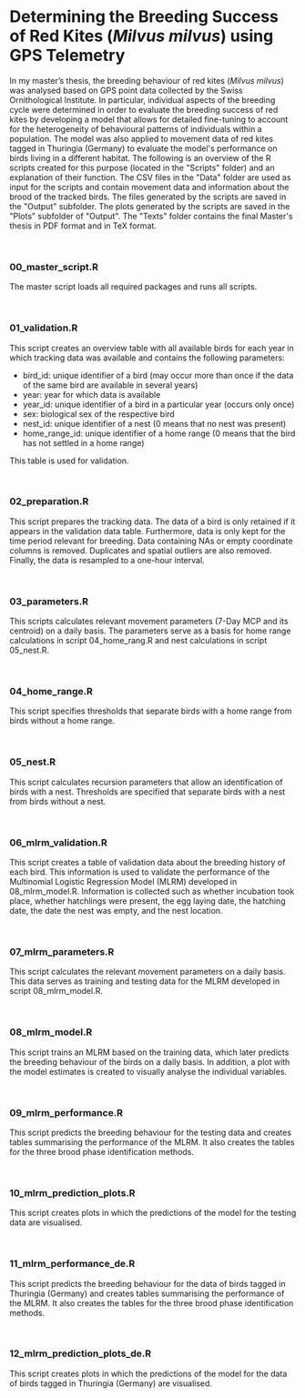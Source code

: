 # Determining the Breeding Success of Red Kites (*Milvus milvus*) using GPS Telemetry
In my master’s thesis, the breeding behaviour of red kites (*Milvus milvus*) was analysed based on GPS point data collected by the Swiss Ornithological Institute. In particular, individual aspects of the breeding cycle were determined in order to evaluate the breeding success of red kites by developing a model that allows for detailed fine-tuning to account for the heterogeneity of behavioural patterns of individuals within a population. The model was also applied to movement data of red kites tagged in Thuringia (Germany) to evaluate the model's performance on birds living in a different habitat. The following is an overview of the R scripts created for this purpose (located in the "Scripts" folder) and an explanation of their function. The CSV files in the "Data" folder are used as input for the scripts and contain movement data and information about the brood of the tracked birds. The files generated by the scripts are saved in the "Output" subfolder. The plots generated by the scripts are saved in the "Plots" subfolder of "Output". The "Texts" folder contains the final Master's thesis in PDF format and in TeX format.

<br/>

### 00_master_script.R
The master script loads all required packages and runs all scripts.

<br/>

### 01_validation.R
This script creates an overview table with all available birds for each year in which tracking data was available and contains the following parameters:

- bird_id: unique identifier of a bird (may occur more than once if the data of the same bird are available in several years)
- year: year for which data is available
- year_id: unique identifier of a bird in a particular year (occurs only once)
- sex: biological sex of the respective bird
- nest_id: unique identifier of a nest (0 means that no nest was present)
- home_range_id: unique identifier of a home range (0 means that the bird has not settled in a home range)

This table is used for validation.

<br/>

### 02_preparation.R
This script prepares the tracking data. The data of a bird is only retained if it appears in the validation data table. Furthermore, data is only kept for the time period relevant for breeding. Data containing NAs or empty coordinate columns is removed. Duplicates and spatial outliers are also removed. Finally, the data is resampled to a one-hour interval.

<br/>

### 03_parameters.R
This scripts calculates relevant movement parameters (7-Day MCP and its centroid) on a daily basis. The parameters serve as a basis for home range calculations in script 04_home_rang.R and nest calculations in script 05_nest.R.

<br/>

### 04_home_range.R
This script specifies thresholds that separate birds with a home range from birds without a home range.

<br/>

### 05_nest.R
This script calculates recursion parameters that allow an identification of birds with a nest. Thresholds are specified that separate birds with a nest from birds without a nest.

<br/>

### 06_mlrm_validation.R
This script creates a table of validation data about the breeding history of each bird. This information is used to validate the performance of the Multinomial Logistic Regression Model (MLRM) developed in 08_mlrm_model.R. Information is collected such as whether incubation took place, whether hatchlings were present, the egg laying date, the hatching date, the date the nest was empty, and the nest location.

<br/>

### 07_mlrm_parameters.R
This script calculates the relevant movement parameters on a daily basis. This data serves as training and testing data for the MLRM developed in script 08_mlrm_model.R.

<br/>

### 08_mlrm_model.R
This script trains an MLRM based on the training data, which later predicts the breeding behaviour of the birds on a daily basis. In addition, a plot with the model estimates is created to visually analyse the individual variables.

<br/>

### 09_mlrm_performance.R
This script predicts the breeding behaviour for the testing data and creates tables summarising the performance of the MLRM. It also creates the tables for the three brood phase identification methods.

<br/>

### 10_mlrm_prediction_plots.R
This script creates plots in which the predictions of the model for the testing data are visualised.

<br/>

### 11_mlrm_performance_de.R
This script predicts the breeding behaviour for the data of birds tagged in Thuringia (Germany) and creates tables summarising the performance of the MLRM. It also creates the tables for the three brood phase identification methods.


<br/>

### 12_mlrm_prediction_plots_de.R
This script creates plots in which the predictions of the model for the data of birds tagged in Thuringia (Germany) are visualised.

